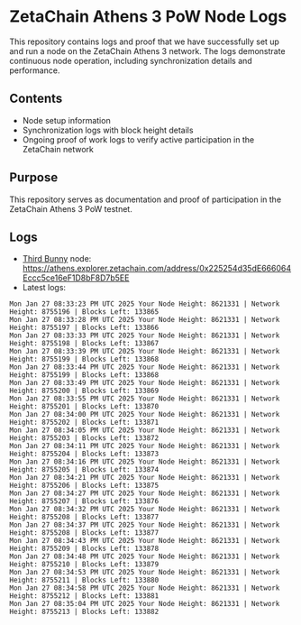 # ZetaChain Athens 3 PoW Node Logs
This repository contains logs and proof that we have successfully set up and run a node on the ZetaChain Athens 3 network. The logs demonstrate continuous node operation, including synchronization details and performance.

## Contents
- Node setup information
- Synchronization logs with block height details
- Ongoing proof of work logs to verify active participation in the ZetaChain network

## Purpose
This repository serves as documentation and proof of participation in the ZetaChain Athens 3 PoW testnet.

## Logs

- [Third Bunny](https://thirdbunny.xyz/) node: https://athens.explorer.zetachain.com/address/0x225254d35dE666064Eccc5ce16eF1D8bF8D7b5EE
- Latest logs:
```
Mon Jan 27 08:33:23 PM UTC 2025 Your Node Height: 8621331 | Network Height: 8755196 | Blocks Left: 133865
Mon Jan 27 08:33:28 PM UTC 2025 Your Node Height: 8621331 | Network Height: 8755197 | Blocks Left: 133866
Mon Jan 27 08:33:33 PM UTC 2025 Your Node Height: 8621331 | Network Height: 8755198 | Blocks Left: 133867
Mon Jan 27 08:33:39 PM UTC 2025 Your Node Height: 8621331 | Network Height: 8755199 | Blocks Left: 133868
Mon Jan 27 08:33:44 PM UTC 2025 Your Node Height: 8621331 | Network Height: 8755199 | Blocks Left: 133868
Mon Jan 27 08:33:49 PM UTC 2025 Your Node Height: 8621331 | Network Height: 8755200 | Blocks Left: 133869
Mon Jan 27 08:33:55 PM UTC 2025 Your Node Height: 8621331 | Network Height: 8755201 | Blocks Left: 133870
Mon Jan 27 08:34:00 PM UTC 2025 Your Node Height: 8621331 | Network Height: 8755202 | Blocks Left: 133871
Mon Jan 27 08:34:05 PM UTC 2025 Your Node Height: 8621331 | Network Height: 8755203 | Blocks Left: 133872
Mon Jan 27 08:34:11 PM UTC 2025 Your Node Height: 8621331 | Network Height: 8755204 | Blocks Left: 133873
Mon Jan 27 08:34:16 PM UTC 2025 Your Node Height: 8621331 | Network Height: 8755205 | Blocks Left: 133874
Mon Jan 27 08:34:21 PM UTC 2025 Your Node Height: 8621331 | Network Height: 8755206 | Blocks Left: 133875
Mon Jan 27 08:34:27 PM UTC 2025 Your Node Height: 8621331 | Network Height: 8755207 | Blocks Left: 133876
Mon Jan 27 08:34:32 PM UTC 2025 Your Node Height: 8621331 | Network Height: 8755208 | Blocks Left: 133877
Mon Jan 27 08:34:37 PM UTC 2025 Your Node Height: 8621331 | Network Height: 8755208 | Blocks Left: 133877
Mon Jan 27 08:34:43 PM UTC 2025 Your Node Height: 8621331 | Network Height: 8755209 | Blocks Left: 133878
Mon Jan 27 08:34:48 PM UTC 2025 Your Node Height: 8621331 | Network Height: 8755210 | Blocks Left: 133879
Mon Jan 27 08:34:53 PM UTC 2025 Your Node Height: 8621331 | Network Height: 8755211 | Blocks Left: 133880
Mon Jan 27 08:34:58 PM UTC 2025 Your Node Height: 8621331 | Network Height: 8755212 | Blocks Left: 133881
Mon Jan 27 08:35:04 PM UTC 2025 Your Node Height: 8621331 | Network Height: 8755213 | Blocks Left: 133882
```
